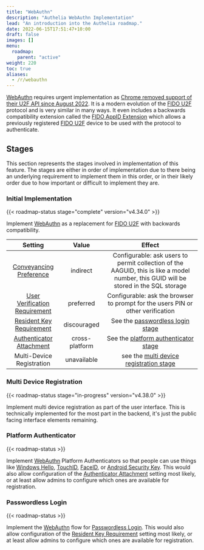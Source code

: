 ```yaml
---
title: "WebAuthn"
description: "Authelia WebAuthn Implementation"
lead: "An introduction into the Authelia roadmap."
date: 2022-06-15T17:51:47+10:00
draft: false
images: []
menu:
  roadmap:
    parent: "active"
weight: 220
toc: true
aliases:
  - /r/webauthn
---
```


[WebAuthn] requires urgent implementation as [Chrome removed support of their U2F API since August 2022][chrome-removed-u2f]. It is a modern evolution of the
[FIDO U2F] protocol and is very similar in many ways. It even includes a backwards compatibility extension called
the [FIDO AppID Extension] which allows a previously registered [FIDO U2F] device to be used with the protocol to
authenticate.

## Stages

This section represents the stages involved in implementation of this feature. The stages are either in order of
implementation due to there being an underlying requirement to implement them in this order, or in their likely order
due to how important or difficult to implement they are.

### Initial Implementation

{{< roadmap-status stage="complete" version="v4.34.0" >}}

Implement [WebAuthn] as a replacement for [FIDO U2F] with backwards compatibility.

|                       Setting                        |     Value      |                                                                Effect                                                                |
|:----------------------------------------------------:|:--------------:|:------------------------------------------------------------------------------------------------------------------------------------:|
|              [Conveyancing Preference]               |    indirect    | Configurable: ask users to permit collection of the AAGUID, this is like a model number, this GUID will be stored in the SQL storage |
|           [User Verification Requirement]            |   preferred    |                           Configurable: ask the browser to prompt for the users PIN or other verification                            |
|              [Resident Key Requirement]              |  discouraged   |                                       See the [passwordless login stage](#passwordless-login)                                        |
|              [Authenticator Attachment]              | cross-platform |                                   See the [platform authenticator stage](#platform-authenticator)                                    |
|              Multi-Device Registration               |  unavailable   |                                see the [multi device registration stage](#multi-device-registration)                                 |

### Multi Device Registration

{{< roadmap-status stage="in-progress" version="v4.38.0" >}}

Implement multi device registration as part of the user interface. This is technically implemented for the most part in
the backend, it's just the public facing interface elements remaining.

### Platform Authenticator

{{< roadmap-status >}}

Implement [WebAuthn] Platform Authenticators so that people can use things like [Windows Hello], [TouchID], [FaceID],
or [Android Security Key]. This would also allow configuration of the [Authenticator Attachment] setting most likely,
or at least allow admins to configure which ones are available for registration.

### Passwordless Login

{{< roadmap-status >}}

Implement the [WebAuthn] flow for [Passwordless Login]. This would also allow configuration of the
[Resident Key Requirement] setting most likely, or at least allow admins to configure which ones are available for
registration.

[FIDO U2F]: https://fidoalliance.org/specs/u2f-specs-master/fido-u2f-overview.html
[WebAuthn]: https://www.w3.org/TR/webauthn-2/
[chrome-removed-u2f]: https://developer.chrome.com/blog/deps-rems-95/#deprecate-u2f-api-cryptotoken
[Passwordless Login]: https://www.w3.org/TR/webauthn-2/#client-side-discoverable-public-key-credential-source
[Conveyancing Preference]: https://www.w3.org/TR/webauthn-2/#enum-attestation-convey
[User Verification Requirement]: https://www.w3.org/TR/webauthn-2/#enum-userVerificationRequirement
[Resident Key Requirement]: https://www.w3.org/TR/webauthn-2/#enum-residentKeyRequirement
[Authenticator Attachment]: https://www.w3.org/TR/webauthn-2/#enum-attachment
[FIDO AppID Extension]: https://www.w3.org/TR/webauthn-2/#sctn-appid-extension

[Windows Hello]: https://support.microsoft.com/en-us/windows/learn-about-windows-hello-and-set-it-up-dae28983-8242-bb2a-d3d1-87c9d265a5f0
[TouchID]: https://support.apple.com/en-us/HT201371
[FaceID]: https://support.apple.com/en-au/HT208109
[Android Security Key]: https://support.google.com/accounts/answer/9289445?hl=en&co=GENIE.Platform%3DAndroid
